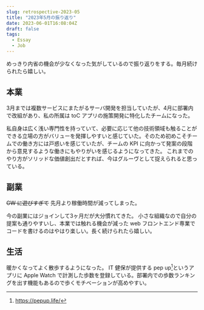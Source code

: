 ```yaml
---
slug: retrospective-2023-05
title: "2023年5月の振り返り"
date: 2023-06-01T16:08:04Z
draft: false
tags:
  - Essay
  - Job
---
```


めっきり内省の機会が少なくなった気がしているので振り返りをする。毎月続けられたら嬉しい。

## 本業

3月までは複数サービスにまたがるサーバ開発を担当していたが、4月に部署内で改組があり、私の所属は toC アプリの施策開発に特化したチームになった。

私自身は広く浅い専門性を持っていて、必要に応じて他の技術領域も触ることができる立場の方がバリューを発揮しやすいと感じていた。そのため初めこそチームでの働き方には戸惑いを感じていたが、チームの KPI に向かって発案の段階から意見するような働きにもやりがいを感じるようになってきた。
これまでのやり方がソリッドな価値創出だとすれば、今はグルーヴとして捉えられると思っている。

## 副業

~~GW に遊びすぎて~~ 先月より稼働時間が減ってしまった。

今の副業にはジョインして3ヶ月だが大分慣れてきた。
小さな組織なので自分の提案も通りやすいし、本業では触れる機会が減った web フロントエンド専業でコードを書けるのはやはり楽しい。長く続けられたら嬉しい。

## 生活

暖かくなってよく散歩するようになった。
IT 健保が提供する pep up[^1]というアプリに Apple Watch で計測した歩数を登録している。部署内での歩数ランキングを出す機能もあるので歩くモチベーションが高めやすい。

[^1]: https://pepup.life/
